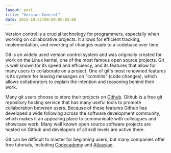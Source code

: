 ```yaml
---
layout: post
title: "Version Control"
date: 2015-10-21T00:00:00-05:00
---
```

Version control is a crucial technology for programmers, especially when working on collaborative projects. It allows for efficient tracking, implementation, and reverting of changes made to a codebase over time.

Git is an widely used version control system and was originally created for work on the Linux kernel, one of the most famous open source projects. Git is well known for its speed and efficiency, and its features that allow for many users to collaborate on a project. One of git's most renowned features is its system for leaving messages on "commits" (code changes), which allows collaborators to explain the intention and reasoning behind their work.

Many git users choose to store their projects on [Github](http://www.github.com). Github is a free git repository hosting service that has many useful tools to promote collaboration between users. Because of these features Github has developed a wide following across the software development community, which makes it an appealing place to communicate with colleagues and showcase work. Many well known open source software projects are hosted on Github and developers of all skill levels are active there.

Git can be difficult to master for beginning users, but many companies offer free tutorials, including [Codecademy](https://www.codecademy.com/learn/learn-git) and [Atlassian](https://www.atlassian.com/git/tutorials).